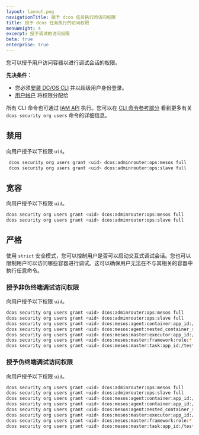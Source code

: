 ```yaml
---
layout: layout.pug
navigationTitle: 授予 dcos 任务执行的访问权限
title: 授予 dcos 任务执行的访问权限
menuWeight: 4
excerpt: 授予调试的访问权限
beta: true
enterprise: true
---
```

<!-- The source repo for this topic is https://github.com/dcos/dcos-docs-site -->

您可以授予用户访问容器以进行调试会话的权限。

**先决条件：**

- 您必须[安装 DC/OS CLI](/cn/1.11/cli/install/) 并以超级用户身份登录。
- [用户帐户](/cn/1.11/security/ent/users-groups/) 将权限分配给

所有 CLI 命令也可通过 [IAM API](/cn/1.11/security/ent/iam-api/) 执行。您可以在 [CLI 命令参考部分](cn/1.11/cli/command-reference/dcos-security/) 看到更多有关 `dcos security org users` 命令的详细信息。

## 禁用

向用户授予以下权限 `uid`。

```bash
 dcos security org users grant <uid> dcos:adminrouter:ops:mesos full
 dcos security org users grant <uid> dcos:adminrouter:ops:slave full
 ```

## 宽容

向用户授予以下权限 `uid`。

```bash
dcos security org users grant <uid> dcos:adminrouter:ops:mesos full
dcos security org users grant <uid> dcos:adminrouter:ops:slave full
```

## 严格
使用 `strict` 安全模式，您可以控制用户是否可以启动交互式调试会话。您也可以限制用户可以访问哪些容器进行调试。这可以确保用户无法在不与其相关的容器中执行任意命令。

### <a name="debug-without-tty"></a>授予非伪终端调试访问权限

向用户授予以下权限 `uid`。

```bash
dcos security org users grant <uid> dcos:adminrouter:ops:mesos full
dcos security org users grant <uid> dcos:adminrouter:ops:slave full
dcos security org users grant <uid> dcos:mesos:agent:container:app_id:/test-group read --description "Grants a user permission to attach to the input of any process running inside of a container in test-group."
dcos security org users grant <uid> dcos:mesos:agent:nested_container_session:app_id:/test-group create --description "Grants a user permission to attach to the input of any process running inside of a container in test-group."
dcos security org users grant <uid> dcos:mesos:master:executor:app_id:/test-group read --description "Controls access to executors running inside test-group"
dcos security org users grant <uid> dcos:mesos:master:framework:role:* read --description "Controls access to frameworks registered with the Mesos default role"
dcos security org users grant <uid> dcos:mesos:master:task:app_id:/test-group read --description "Controls access to tasks running inside test-group"
```   

### <a name="debug-with-tty"></a>授予伪终端调试访问权限

向用户授予以下权限 `uid`。

```bash
dcos security org users grant <uid> dcos:adminrouter:ops:mesos full
dcos security org users grant <uid> dcos:adminrouter:ops:slave full
dcos security org users grant <uid> dcos:mesos:agent:container:app_id:/test-group read --description "Grants a user permission to attach to the input of any process running inside of a container in test-group."
dcos security org users grant <uid> dcos:mesos:agent:container:app_id:/test-group update
dcos security org users grant <uid> dcos:mesos:agent:nested_container_session:app_id:/test-group create --description "Grants a user permission to launch a container inside a container in test-group."
dcos security org users grant <uid> dcos:mesos:master:executor:app_id:/test-group read --description "Controls access to executors running inside test-group"
dcos security org users grant <uid> dcos:mesos:master:framework:role:* read --description "Controls access to frameworks registered with the Mesos default role"
dcos security org users grant <uid> dcos:mesos:master:task:app_id:/test-group read --description "Controls access to tasks running inside test-group"
```
